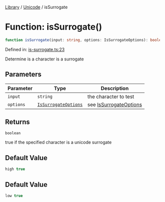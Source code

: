<!-- markdownlint-disable -->
<!-- cspell: disable -->
[Library](../index.md) / [Unicode](./index.md) / isSurrogate

# Function: isSurrogate()

```ts
function isSurrogate(input: string, options: IsSurrogateOptions): boolean;
```

Defined in: [is-surrogate.ts:23](https://github.com/technobuddha/library/blob/main/src/is-surrogate.ts#L23)

Determine is a character is a surrogate

## Parameters

| Parameter | Type | Description |
| ------ | ------ | ------ |
| `input` | `string` | the character to test |
| `options` | [`IsSurrogateOptions`](IsSurrogateOptions.md) | see [IsSurrogateOptions](IsSurrogateOptions.md) |

## Returns

`boolean`

true if the specified character is a unicode surrogate

## Default Value

```ts
high true
```

## Default Value

```ts
low true
```

